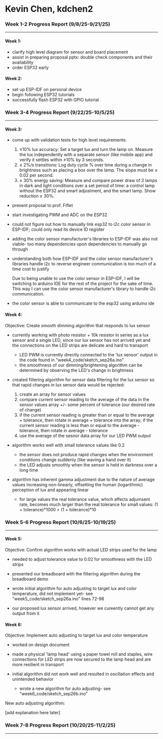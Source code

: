 # Kevin Chen, kdchen2

### Week 1-2 Progress Report (9/8/25-9/21/25)
---
#### Week 1:
- clarify high level diagram for sensor and board placement
- assist in preparing proposal pptx: double check components and their availability
- order ESP32 early

#### Week 2:
- set up ESP-IDF on personal device
- begin following ESP32 tutorials
- successfully flash ESP32 with GPIO tutorial

### Week 3-4 Progress Report (9/22/25-10/5/25)
---
#### Week 3:
- come up with validation tests for high level requirements:
  1. ±10% lux accuracy: Set a target lux and turn the lamp on. Measure the lux independently with a separate sensor (like mobile app) and verify it settles within  ±10% by 3 seconds.
  2. ≤ 2%/s transitions: Log duty cycle % over time during a change in brightness such as placing a box over the lamp. The slope must be ≤ 0.02 per second.
  3. ≥ 30% energy saving: Measure and compare power draw of 2 lamps in dark and light conditions over a set period of time: a control lamp without the ESP32 and smart adjustment, and the smart lamp. Show reduction ≥ 30%.
 
- present proposal to prof. Fiflet
- start investigating PWM and ADC on the ESP32
- could not figure out how to manually link esp32 to i2c color sensor in ESP-IDF; could only read its device ID register
- adding the color sensor manufacturer's libraries to ESP-IDF was also not viable- too many dependencies upon dependencies to manually go through
- understanding both how ESP-IDF and the color sensor manufacturer's libraries handle i2c to reverse engineer communication is too much of a time cost to justify
  
  Due to being unable to use the color sensor in ESP-IDF, I will be switching to arduino IDE for the rest of the project for the sake of time. This way I can use the color sensor manufacturer's library to handle i2c communication.

- the color sensor is able to communicate to the esp32 using arduino ide

#### Week 4:
Objective: Create smooth dimming algorithm that responds to lux sensor
- currently working with photo resistor + 10k resistor in series as a lux sensor and a single LED, since our lux sensor has not arrived yet and the connections on the LED strips are delicate and hard to transport
  - LED PWM is currently directly connected to the 'lux sensor' output in the code found in "week4_code/sketch_sep26a.ino"
  - the smoothness of our dimming/brightening algorithm can be determined by observing the LED's change in brightness

- created filtering algorithm for sensor data filtering for the lux sensor so that rapid changes in lux sensor data would be rejected:
  1. create an array for sensor values
  2. compare current sensor reading to the average of the data in the sensor values array +/- some percent of tolerance (our desired rate of change)
  3. if the current sensor reading is greater than or equal to the average + tolerance, then rotate in average + tolerance into the array; if the current sensor reading is less than or equal to the average - tolerance, then rotate in average - tolerance
  4. use the average of the sesnor data array for our LED PWM output
- algorithm works well with small tolerance values like 0.2 
  - the sensor does not produce rapid changes when the environment conditions change suddenly (like waving a hand over it)
  - the LED adjusts smoothly when the sensor is held in darkness over a long time
- algorithm has inherent gamma adjustment due to the nature of average values increasing non-linearly, offsetting the human (logarithmic) perception of lux and appearing linear
  - for large values the real tolerance value, which affects adjumsent rate, becomes much larger than the real tolerance for small values: (1 + tolerance)*1000 > (1 + tolerance)*10

### Week 5-6 Progress Report (10/6/25-10/19/25)
---
#### Week 5:
Objective: Confirm algorithm works with actual LED strips used for the lamp

- needed to adjust tolerance value to 0.02 for smoothness with the LED strips

- presented our breadboard with the filtering algorithm during the breadboard demo

- wrote initial algorithm for auto adjusting to target lux and color temperature, did not implement yet- see "week5_code/sketch_sep26a.ino" lines 72-98

- our proposed lux sensor arrived, however we cureently cannot get any output from it


#### Week 6:
Objective: Implement auto adjusting to target lux and color temperature

- worked on design document
- made a physical 'lamp head' using a paper towel roll and staples, wire connections for LED strips are now secured to the lamp head and are more resilient in transport

- initial algorithm did not work well and resulted in oscillation effects and unintended behavior
  - wrote a new algorithm for auto adjusting- see "week6_code/sketch_sep26b.ino"

New auto adjusting algorithm:

[add explanation here later]


### Week 7-8 Progress Report (10/20/25-11/2/25)
---


